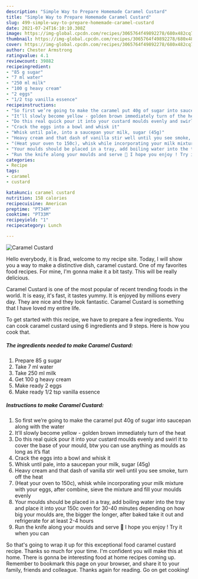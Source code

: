 ```yaml
---
description: "Simple Way to Prepare Homemade Caramel Custard"
title: "Simple Way to Prepare Homemade Caramel Custard"
slug: 499-simple-way-to-prepare-homemade-caramel-custard
date: 2021-07-24T16:10:10.308Z
image: https://img-global.cpcdn.com/recipes/3065764f49892278/680x482cq70/caramel-custard-recipe-main-photo.jpg
thumbnail: https://img-global.cpcdn.com/recipes/3065764f49892278/680x482cq70/caramel-custard-recipe-main-photo.jpg
cover: https://img-global.cpcdn.com/recipes/3065764f49892278/680x482cq70/caramel-custard-recipe-main-photo.jpg
author: Chester Armstrong
ratingvalue: 4.1
reviewcount: 39882
recipeingredient:
- "85 g sugar"
- "7 ml water"
- "250 ml milk"
- "100 g heavy cream"
- "2 eggs"
- "1/2 tsp vanilla essence"
recipeinstructions:
- "So first we’re going to make the caramel put 40g of sugar into saucepan along with the water"
- "It’ll slowly become yellow - golden brown immediately turn of the heat"
- "Do this real quick pour it into your custard moulds evenly and swirl it to cover the base of your mould, btw you can use anything as moulds as long as it’s flat"
- "Crack the eggs into a bowl and whisk it"
- "Whisk until pale, into a saucepan your milk, sugar (45g)"
- "Heavy cream and that dash of vanilla stir well until you see smoke, turn off the heat"
- "(Heat your oven to 150c), whisk while incorporating your milk mixture with your eggs, after combine, sieve the mixture and fill your moulds evenly"
- "Your moulds should be placed in a tray, add boiling water into the tray and place it into your 150c oven for 30-40 minutes depending on how big your moulds are, the bigger the longer, after baked take it out and refrigerate for at least 2-4 hours"
- "Run the knife along your moulds and serve 🤤 I hope you enjoy ! Try it when you can"
categories:
- Recipe
tags:
- caramel
- custard

katakunci: caramel custard 
nutrition: 158 calories
recipecuisine: American
preptime: "PT34M"
cooktime: "PT33M"
recipeyield: "1"
recipecategory: Lunch

---
```



![Caramel Custard](https://img-global.cpcdn.com/recipes/3065764f49892278/680x482cq70/caramel-custard-recipe-main-photo.jpg)

Hello everybody, it is Brad, welcome to my recipe site. Today, I will show you a way to make a distinctive dish, caramel custard. One of my favorites food recipes. For mine, I'm gonna make it a bit tasty. This will be really delicious.



Caramel Custard is one of the most popular of recent trending foods in the world. It is easy, it's fast, it tastes yummy. It is enjoyed by millions every day. They are nice and they look fantastic. Caramel Custard is something that I have loved my entire life.


To get started with this recipe, we have to prepare a few ingredients. You can cook caramel custard using 6 ingredients and 9 steps. Here is how you cook that.

<!--inarticleads1-->

##### The ingredients needed to make Caramel Custard:

1. Prepare 85 g sugar
1. Take 7 ml water
1. Take 250 ml milk
1. Get 100 g heavy cream
1. Make ready 2 eggs
1. Make ready 1/2 tsp vanilla essence




<!--inarticleads2-->

##### Instructions to make Caramel Custard:

1. So first we’re going to make the caramel put 40g of sugar into saucepan along with the water
1. It’ll slowly become yellow - golden brown immediately turn of the heat
1. Do this real quick pour it into your custard moulds evenly and swirl it to cover the base of your mould, btw you can use anything as moulds as long as it’s flat
1. Crack the eggs into a bowl and whisk it
1. Whisk until pale, into a saucepan your milk, sugar (45g)
1. Heavy cream and that dash of vanilla stir well until you see smoke, turn off the heat
1. (Heat your oven to 150c), whisk while incorporating your milk mixture with your eggs, after combine, sieve the mixture and fill your moulds evenly
1. Your moulds should be placed in a tray, add boiling water into the tray and place it into your 150c oven for 30-40 minutes depending on how big your moulds are, the bigger the longer, after baked take it out and refrigerate for at least 2-4 hours
1. Run the knife along your moulds and serve 🤤 I hope you enjoy ! Try it when you can




So that's going to wrap it up for this exceptional food caramel custard recipe. Thanks so much for your time. I'm confident you will make this at home. There is gonna be interesting food at home recipes coming up. Remember to bookmark this page on your browser, and share it to your family, friends and colleague. Thanks again for reading. Go on get cooking!
